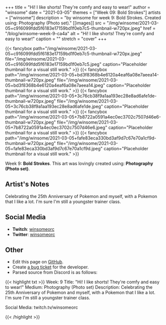 +++
title =       "Hi! I like shorts! They're comfy and easy to wear!"
author =      "winsome"
date =        "2021-03-05"
themes =      ["Week 09: Bold Strokes"]
artists =     ["winsome"]
description = "by winsome for week 9: Bold Strokes. Created using: Photography (Photo set)."
[[images]]
      src = "/img/winsome/2021-03-05+c916099fdd5f6183e17159bd1f0eb7c5-thumbnail-w720px.jpeg"
      href = "/blog/winsome-week-9-ca4a"
      alt = "Hi! I like shorts! They're comfy and easy to wear!"
      caption = ""
      stretch = "cover"
+++

{{< fancybox path="/img/winsome/2021-03-05+c916099fdd5f6183e17159bd1f0eb7c5-thumbnail-w720px.jpeg" file="/img/winsome/2021-03-05+c916099fdd5f6183e17159bd1f0eb7c5.jpeg" caption="Placeholder thumbnail for a visual still work." >}}
{{< fancybox path="/img/winsome/2021-03-05+bd3f8368b4e6120a4eaf6a08e7aeea14-thumbnail-w720px.jpeg" file="/img/winsome/2021-03-05+bd3f8368b4e6120a4eaf6a08e7aeea14.jpeg" caption="Placeholder thumbnail for a visual still work." >}}
{{< fancybox path="/img/winsome/2021-03-05+3c76cb38f9a1aa193ec28e8ad6afe1de-thumbnail-w720px.jpeg" file="/img/winsome/2021-03-05+3c76cb38f9a1aa193ec28e8ad6afe1de.jpeg" caption="Placeholder thumbnail for a visual still work." >}}
{{< fancybox path="/img/winsome/2021-03-05+7b8722a0591a4ec0ec3702c7507d46e6-thumbnail-w720px.jpeg" file="/img/winsome/2021-03-05+7b8722a0591a4ec0ec3702c7507d46e6.jpeg" caption="Placeholder thumbnail for a visual still work." >}}
{{< fancybox path="/img/winsome/2021-03-05+fafe83eca330bd3af9d7c67e70a1cf9d-thumbnail-w720px.jpeg" file="/img/winsome/2021-03-05+fafe83eca330bd3af9d7c67e70a1cf9d.jpeg" caption="Placeholder thumbnail for a visual still work." >}}


Week 9: **Bold Strokes**. This art was lovingly created using: **Photography (Photo set)**.

## Artist's Notes

Celebrating the 25th Anniversary of Pokemon and myself, with a Pokemon that I like a lot. I'm sure I'm still a youngster trainer class.

## Social Media

- **Twitch**: <a href='https://twitch.tv/winsomeorc' target='_blank'>winsomeorc</a>
- **Twitter**: <a href='https://twitter.com/winsomeorc' target='_blank'>winsomeorc</a>

## Other

- Edit this page on [GitHub](https://github.com/teaminkling/web-refresh/edit/main/content/blog/winsome-week-9-ca4a.md).
- Create [a bug ticket](https://github.com/teaminkling/web-refresh/issues/new?assignees=&labels=bug&template=problem-report.md&title=) for the developer.
- Parsed source from Discord is as follows:

{{< highlight txt >}}
Week: 9
Title:  "Hi! I like shorts! They're comfy and easy to wear!"
Medium:  Photography (Photo set)
Description: 
Celebrating the 25th Anniversary of Pokemon and myself, with a Pokemon that I like a lot. I'm sure I'm still a youngster trainer class.

Social Media: twitch.tv/winsomeorc








{{< /highlight >}}